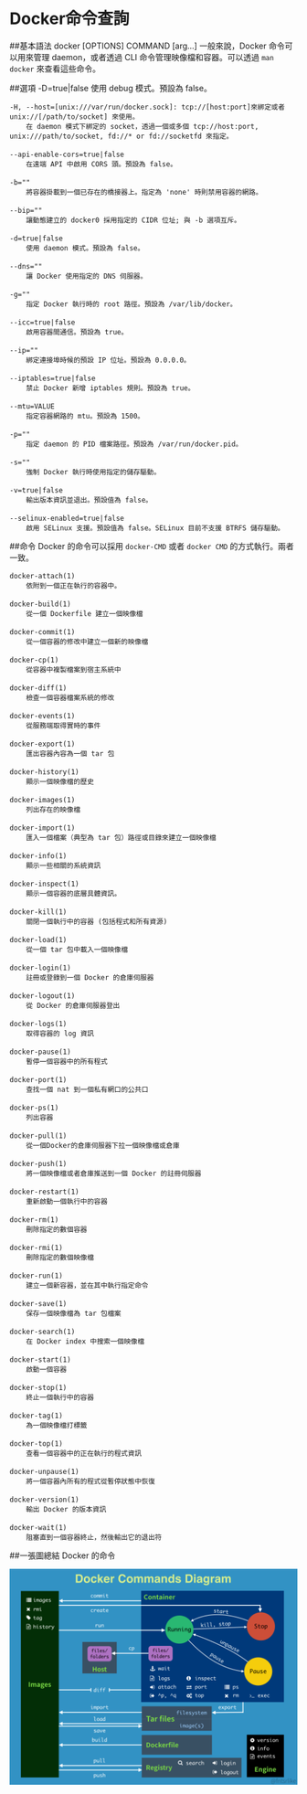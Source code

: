 # Docker命令查詢

##基本語法
    docker [OPTIONS] COMMAND [arg...]
一般來說，Docker 命令可以用來管理 daemon，或者透過 CLI 命令管理映像檔和容器。可以透過 `man docker` 來查看這些命令。


##選項
    -D=true|false
        使用 debug 模式。預設為 false。

    -H, --host=[unix:///var/run/docker.sock]: tcp://[host:port]來綁定或者 unix://[/path/to/socket] 來使用。
        在 daemon 模式下綁定的 socket，透過一個或多個 tcp://host:port, unix:///path/to/socket, fd://* or fd://socketfd 來指定。

    --api-enable-cors=true|false
        在遠端 API 中啟用 CORS 頭。預設為 false。

    -b=""
        將容器掛載到一個已存在的橋接器上。指定為 'none' 時則禁用容器的網路。

    --bip=""
        讓動態建立的 docker0 採用指定的 CIDR 位址; 與 -b 選項互斥。

    -d=true|false
        使用 daemon 模式。預設為 false。

    --dns=""
        讓 Docker 使用指定的 DNS 伺服器。

    -g=""
        指定 Docker 執行時的 root 路徑。預設為 /var/lib/docker。

    --icc=true|false
        啟用容器間通信。預設為 true。

    --ip=""
        綁定連接埠時候的預設 IP 位址。預設為 0.0.0.0。

    --iptables=true|false
        禁止 Docker 新增 iptables 規則。預設為 true。

    --mtu=VALUE
        指定容器網路的 mtu。預設為 1500。

    -p=""
        指定 daemon 的 PID 檔案路徑。預設為 /var/run/docker.pid。

    -s=""
        強制 Docker 執行時使用指定的儲存驅動。

    -v=true|false
        輸出版本資訊並退出。預設值為 false。

    --selinux-enabled=true|false
        啟用 SELinux 支援。預設值為 false。SELinux 目前不支援 BTRFS 儲存驅動。


##命令
Docker 的命令可以採用 `docker-CMD` 或者 `docker CMD` 的方式執行。兩者一致。

    docker-attach(1)
        依附到一個正在執行的容器中。

    docker-build(1)
        從一個 Dockerfile 建立一個映像檔

    docker-commit(1)
        從一個容器的修改中建立一個新的映像檔

    docker-cp(1)
        從容器中複製檔案到宿主系統中

    docker-diff(1)
        檢查一個容器檔案系統的修改

    docker-events(1)
        從服務端取得實時的事件

    docker-export(1)
        匯出容器內容為一個 tar 包

    docker-history(1)
        顯示一個映像檔的歷史

    docker-images(1)
        列出存在的映像檔

    docker-import(1)
        匯入一個檔案（典型為 tar 包）路徑或目錄來建立一個映像檔

    docker-info(1)
        顯示一些相關的系統資訊

    docker-inspect(1)
        顯示一個容器的底層具體資訊。

    docker-kill(1)
        關閉一個執行中的容器 (包括程式和所有資源)

    docker-load(1)
        從一個 tar 包中載入一個映像檔

    docker-login(1)
        註冊或登錄到一個 Docker 的倉庫伺服器

    docker-logout(1)
        從 Docker 的倉庫伺服器登出

    docker-logs(1)
        取得容器的 log 資訊

    docker-pause(1)
        暫停一個容器中的所有程式

    docker-port(1)
        查找一個 nat 到一個私有網口的公共口

    docker-ps(1)
        列出容器

    docker-pull(1)
        從一個Docker的倉庫伺服器下拉一個映像檔或倉庫

    docker-push(1)
        將一個映像檔或者倉庫推送到一個 Docker 的註冊伺服器

    docker-restart(1)
        重新啟動一個執行中的容器

    docker-rm(1)
        刪除指定的數個容器

    docker-rmi(1)
        刪除指定的數個映像檔

    docker-run(1)
        建立一個新容器，並在其中執行指定命令

    docker-save(1)
        保存一個映像檔為 tar 包檔案

    docker-search(1)
        在 Docker index 中搜索一個映像檔

    docker-start(1)
        啟動一個容器

    docker-stop(1)
        終止一個執行中的容器

    docker-tag(1)
        為一個映像檔打標籤

    docker-top(1)
        查看一個容器中的正在執行的程式資訊

    docker-unpause(1)
        將一個容器內所有的程式從暫停狀態中恢復

    docker-version(1)
        輸出 Docker 的版本資訊

    docker-wait(1)
        阻塞直到一個容器終止，然後輸出它的退出符

##一張圖總結 Docker 的命令

![命令周期](../_images/cmd_logic.png)
